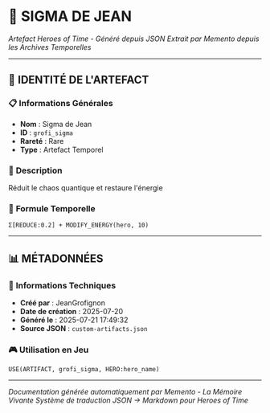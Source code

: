 # 💎 **SIGMA DE JEAN**
*Artefact Heroes of Time - Généré depuis JSON*
*Extrait par Memento depuis les Archives Temporelles*

---

## 🌟 **IDENTITÉ DE L'ARTEFACT**

### 📋 **Informations Générales**
- **Nom** : Sigma de Jean
- **ID** : `grofi_sigma`
- **Rareté** : Rare
- **Type** : Artefact Temporel

### 📖 **Description**
Réduit le chaos quantique et restaure l'énergie


### 🔮 **Formule Temporelle**
```hots
Σ[REDUCE:0.2] + MODIFY_ENERGY(hero, 10)
```

---

## 📊 **MÉTADONNÉES**

### 🔧 **Informations Techniques**
- **Créé par** : JeanGrofignon
- **Date de création** : 2025-07-20
- **Généré le** : 2025-07-21 17:49:32
- **Source JSON** : `custom-artifacts.json`

### 🎮 **Utilisation en Jeu**
```hots
USE(ARTIFACT, grofi_sigma, HERO:hero_name)
```

---

*Documentation générée automatiquement par Memento - La Mémoire Vivante*
*Système de traduction JSON → Markdown pour Heroes of Time*
